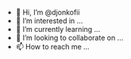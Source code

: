 - 👋 Hi, I’m @djonkofii
- 👀 I’m interested in ...
- 🌱 I’m currently learning ...
- 💞️ I’m looking to collaborate on ...
- 📫 How to reach me ...

<!---
djonkofii/djonkofii is a ✨ special ✨ repository because its `README.md` (this file) appears on your GitHub profile.
You can click the Preview link to take a look at your changes.
--->

